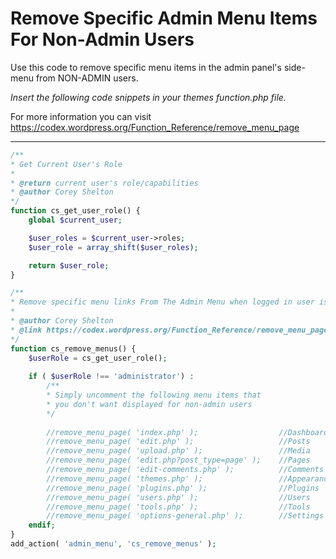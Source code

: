 # Remove Specific Admin Menu Items For Non-Admin Users

Use this code to remove specific menu items in the admin panel's side-menu from NON-ADMIN users.

*Insert the following code snippets in your themes function.php file.*

For more information you can visit https://codex.wordpress.org/Function_Reference/remove_menu_page

***

```php
/**
* Get Current User's Role
*
* @return current user's role/capabilities
* @author Corey Shelton
*/
function cs_get_user_role() {
    global $current_user;

    $user_roles = $current_user->roles;
    $user_role = array_shift($user_roles);

    return $user_role;
}

/**
* Remove specific menu links From The Admin Menu when logged in user is not an admin
*
* @author Corey Shelton
* @link https://codex.wordpress.org/Function_Reference/remove_menu_page
*/
function cs_remove_menus() {
    $userRole = cs_get_user_role();
    
    if ( $userRole !== 'administrator') :
        /** 
        * Simply uncomment the following menu items that
        * you don't want displayed for non-admin users
        */
        
        //remove_menu_page( 'index.php' );                  //Dashboard
        //remove_menu_page( 'edit.php' );                   //Posts
        //remove_menu_page( 'upload.php' );                 //Media
        //remove_menu_page( 'edit.php?post_type=page' );    //Pages
        //remove_menu_page( 'edit-comments.php' );          //Comments
        //remove_menu_page( 'themes.php' );                 //Appearance
        //remove_menu_page( 'plugins.php' );                //Plugins
        //remove_menu_page( 'users.php' );                  //Users
        //remove_menu_page( 'tools.php' );                  //Tools
        //remove_menu_page( 'options-general.php' );        //Settings  
    endif;
}
add_action( 'admin_menu', 'cs_remove_menus' );
```
